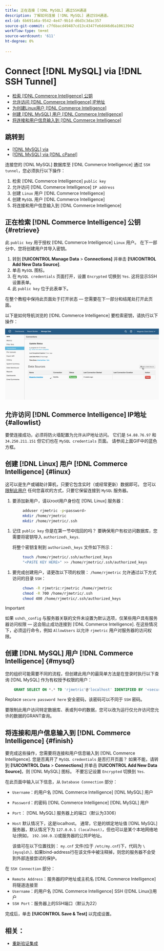 ```yaml
---
title: 正在连接 [!DNL MySQL] 通过SSH通道
description: 了解如何连接 [!DNL MySQL] 通过SSH通道。
exl-id: 6b691a6a-9542-4e47-9b1d-d6d3c3dac357
source-git-commit: c7f6bacd49487cd13c4347fe6dd46d6a10613942
workflow-type: tm+mt
source-wordcount: '611'
ht-degree: 0%

---
```


# Connect [!DNL MySQL] via [!DNL SSH Tunnel]

* [检索 [!DNL Commerce Intelligence] 公钥](#retrieve)
* [允许访问 [!DNL Commerce Intelligence] IP地址](#allowlist)
* [为创建Linux用户 [!DNL Commerce Intelligence]](#linux)
* [创建 [!DNL MySQL] 用户 [!DNL Commerce Intelligence]](#mysql)
* [将连接和用户信息输入到 [!DNL Commerce Intelligence]](#finish)

## 跳转到

* [[!DNL MySQL] via ](../integrations/mysql-via-a-direct-connection.md)
* [[!DNL MySQL] via [!DNL cPanel]](../integrations/mysql-via-cpanel.md)

连接您的 [!DNL MySQL] 数据库至 [!DNL Commerce Intelligence] 通过 `SSH tunnel`，您必须执行以下操作：

1. 检索 [!DNL Commerce Intelligence] `public key`
1. 允许访问 [!DNL Commerce Intelligence] `IP address`
1. 创建 `Linux` 用户 [!DNL Commerce Intelligence]
1. 创建 `MySQL` 用户 [!DNL Commerce Intelligence]
1. 将连接和用户信息输入到 [!DNL Commerce Intelligence]


## 正在检索 [!DNL Commerce Intelligence] 公钥 {#retrieve}

此 `public key` 用于授权 [!DNL Commerce Intelligence] `Linux` 用户。 在下一部分中，您将创建用户并导入密钥。

1. 转到 **[!UICONTROL Manage Data** > **Connections]** 并单击 **[!UICONTROL Add New Data Source]**.
1. 单击 `MySQL` 图标。
1. 在 `MySQL credentials` 页面打开，设置 `Encrypted` 切换到 `Yes`. 这将显示SSH设置表单。
1. 此 `public key` 位于此表单下。

在整个教程中保持此页面处于打开状态 — 您需要在下一部分和结尾处打开此页面。

以下是如何导航浏览的 [!DNL Commerce Intelligence] 要检索密钥，请执行以下操作：

![](../../../assets/MySQL_SSH.gif)<!--{: width="770"}-->

## 允许访问 [!DNL Commerce Intelligence] IP地址 {#allowlist}

要使连接成功，必须将防火墙配置为允许从IP地址访问。 它们是 `54.88.76.97` 和 `34.250.211.151` 但它们也在 `MySQL credentials` 页面。 请参阅上面GIF中的蓝色方框。

## 创建 [!DNL Linux] 用户 [!DNL Commerce Intelligence] {#linux}

这可以是生产或辅助计算机，只要它包含实时（或经常更新）数据即可。 您可以 [限制此用户](../../../administrator/account-management/restrict-db-access.md) 任何您喜欢的方式，只要它保留连接到 `MySQL` 服务器。

1. 要添加新用户，请以root用户身份在 [!DNL Linux] 服务器：

```bash
        adduser rjmetric -p<password>
        mkdir /home/rjmetric
        mkdir /home/rjmetric/.ssh
```

1. 记住 `public key` 你是在第一节中找回的吗？ 要确保用户有权访问数据库，您需要将密钥导入 `authorized\_keys`.

   将整个密钥复制到 `authorized\_keys` 文件如下所示：

```bash
        touch /home/rjmetric/.ssh/authorized_keys
        "<PASTE KEY HERE>" >> /home/rjmetric/.ssh/authorized_keys
```

1. 要完成创建用户，请更改以下项的权限： `/home/rjmetric` 允许通过以下方式访问的目录 `SSH`：

```bash
        chown -R rjmetric:rjmetric /home/rjmetric
        chmod -R 700 /home/rjmetric/.ssh
        chmod 400 /home/rjmetric/.ssh/authorized_keys
```

>[!IMPORTANT]
>
>如果 `sshd\_config` 与服务器关联的文件未设置为默认选项，仅某些用户具有服务器访问权限 — 这会阻止成功连接到 [!DNL Commerce Intelligence]. 在这些情况下，必须运行命令，例如 `AllowUsers` 以允许 `rjmetric` 用户对服务器的访问权限。

## 创建 [!DNL MySQL] 用户 [!DNL Commerce Intelligence] {#mysql}

您的组织可能需要不同的流程，但创建此用户的最简单方法是在登录时执行以下查询 [!DNL MySQL] 作为有权授予权限的用户：

```sql
    GRANT SELECT ON *.* TO 'rjmetric'@'localhost' IDENTIFIED BY '<secure password here>';
```

Replace `secure password here` 安全密码，该密码可以不同于 `SSH` 密码。

要限制此用户访问特定数据库、表或列中的数据，您可以改为运行仅允许访问您允许的数据的GRANT查询。

## 将连接和用户信息输入到 [!DNL Commerce Intelligence] {#finish}

要完成这些操作，您需要将连接和用户信息输入到 [!DNL Commerce Intelligence]. 您是否离开了 `MySQL credentials` 是否打开页面？ 如果不能，请转到 **[!UICONTROL Data** > **Connections]** 并单击 **[!UICONTROL Add New Data Source]**，则 [!DNL MySQL] 图标。 不要忘记设置 `Encrypted` 切换到 `Yes`.

在此页面中输入以下信息，从 `Database Connection` 部分：

* `Username`：的用户名 [!DNL Commerce Intelligence] [!DNL MySQL] 用户
* `Password`：的密码 [!DNL Commerce Intelligence] [!DNL MySQL] 用户
* `Port`： [!DNL MySQL] 服务器上的端口（默认为3306）
* `Host` 默认情况下，这是localhost。 通常，它是的绑定地址值 [!DNL MySQL] 服务器，默认情况下为 `127.0.0.1 (localhost)`，但也可以是某个本地网络地址(例如， `192.168.0.1`)或服务器的公共IP地址。

   该值可在以下位置找到： `my.cnf` 文件(位于 `/etc/my.cnf`)下，代码为 `\[mysqld\]`. 如果bind-address行在该文件中被注释掉，则您的服务器不会受到外部连接尝试的保护。

在 `SSH Connection` 部分：

* `Remote Address`：服务器的IP地址或主机名 [!DNL Commerce Intelligence] 将隧道连接至
* `Username`：的用户名 [!DNL Commerce Intelligence] SSH ([!DNL Linux])用户
* `SSH Port`：服务器上的SSH端口（默认为22）

完成后，单击 **[!UICONTROL Save & Test]** 以完成设置。

## 相关：

* [重新验证集成](https://experienceleague.adobe.com/docs/commerce-knowledge-base/kb/how-to/mbi-reauthenticating-integrations.html)
